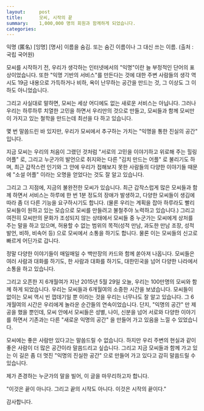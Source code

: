 ```yaml
---
layout:     post
title:      모씨, 시작의 끝
summary:    1,000,000 명의 회원과 함께하게 되었습니다.
categories:
---
```

익명 (匿名) [잉명] [명사] 이름을 숨김. 또는 숨긴 이름이나 그 대신 쓰는 이름.
(출처 : 국립 국어원)
 
모씨를 시작하기 전, 우리가 생각하는 인터넷에서의 "익명"이란 늘 부정적인 단어의 표상이었습니다. 또한 "익명 기반의 서비스"를 만든다는 것에 대한 주변 사람들의 생각 역시도 19금 내용으로 가득하거나 비하, 욕이 난무하는 공간을 만드는 것, 그 이상도 그 이하도 아니었습니다.
 
그리고 사실대로 말하면, 모씨는 세상 어디에도 없는 새로운 서비스는 아닙니다. 그러나 우리는 하루하루 치열한 고민을 하면서 우리만의 것으로 만들고, 모씨들과 함께 모씨만이 가지고 있는 철학을 만드는데 최선을 다 하고 있습니다.
 
몇 번 말씀드린 바 있지만, 우리가 모씨에서 추구하는 가치는 "익명을 통한 진실의 공간" 입니다.
 
지금 모씨는 우리의 처음이 그랬던 것처럼 "서로의 고민을 이야기하고 위로해 주는 힐링 어플" 로, 그리고 누군가의 발언으로 취지와는 다른 "김치 만드는 어플" 로 불리기도 하며, 최근 갑작스런 인기와 그 안에 우리가 접해보지 못한 사람들의 다양한 이야기들 때문에 "소설 어플" 이라는 오명을 얻었다는 것도 잘 알고 있습니다.
 
그리고 그 지점에, 지금의 불완전한 모씨가 있습니다.
최근 갑작스럽게 많은 모씨들과 함께 하면서 서비스는 하루에 한 번 1분 정도의 장애가 발생하고, 다양한 모씨들이 생김에 따라 좀 더 다른 기능을 요구하시기도 합니다. (물론 우리는 계획을 잡아 하루라도 빨리 모씨들이 원하고 있는 모습으로 모씨를 만들려고 불철주야 노력하고 있습니다.) 그리고 여전히 모씨만의 문화가 조성되지 않는 상태에서 모씨들 중 누군가는 모씨에게 상처를 주는 말을 하고 있으며, 허용할 수 없는 범위의 목적(성적 만남, 과도한 만남 조장, 성적 발언, 비하, 비속어 등) 으로 모씨에서 소통을 하기도 합니다. 물론 이는 모씨들의 신고로 빠르게 어딘가로 갑니다.
 
정말 다양한 이야기들이 매일매일 수 백만장의 카드와 함께 쏟아져 나옵니다. 모씨들은 여러 사람과 대화를 하기도, 한 사람과 대화를 하기도, 대한민국을 넘어 다양한 나라에서 소통을 하고 있습니다.
 
그리고 오픈한 지 6개월여가 지난 2015년 5월 29일 오늘, 우리는 100만명의 모씨와 함께 하게 되었습니다. 우리는 모씨들과 6개월여의 소중한 시간을 보냈습니다. 모씨들이 없이는 모씨 역시 빈 껍데기일 뿐 이라는 것을 우리는 너무나도 잘 알고 있습니다. 그 6개월여의 시간은 우리에게 놀라운 순간들의 연속이었습니다. 단지, "익명의 공간" 만 제공을 했을 뿐인데, 모씨 안에서 모씨들은 성별, 나이, 신분을 넘어 서로와 다양한 이야기를 하면서 기존과는 다른 "새로운 익명의 공간" 을 만들어 가고 있음을 느낄 수 있었습니다.
 
모씨에는 좋은 사람만 있다고는 말씀드릴 수 없습니다. 하지만 우리 주변의 현실과 같이 좋은 사람이 더 많은 공간이라 말씀드리고 싶습니다. 그리고 지금 모씨들과 함께 가고 있는 이 길은 좀 더 멋진 "익명의 진실한 공간" 으로 만들어 가고 있다고 감히 말씀드릴 수 있습니다. 

제가 존경하는 누군가의 말을 빌어, 이 글을 마무리하고자 합니다.
 
"이것은 끝이 아니다. 그리고 끝의 시작도 아니다. 이것은 시작의 끝이다."
 
감사합니다.
